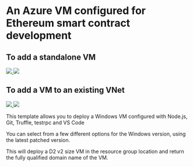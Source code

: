 # An Azure VM configured for Ethereum smart contract development 

## To add a standalone VM
<a href="https://portal.azure.com/#create/Microsoft.Template/uri/https%3A%2F%2Fraw.githubusercontent.com%2Fmormond%2FEthereumDevVm%2Fmaster%2FDevVM%2Fazuredeploy.json" target="_blank">
    <img src="http://azuredeploy.net/deploybutton.png"/>
</a>
<a href="http://armviz.io/#/?load=https%3A%2F%2Fraw.githubusercontent.com%2Fmormond%2FEthereumDevVm%2Fmaster%2FDevVM%2Fazuredeploy.json" target="_blank">
    <img src="http://armviz.io/visualizebutton.png"/>
</a>

## To add a VM to an existing VNet
<a href="https://portal.azure.com/#create/Microsoft.Template/uri/https%3A%2F%2Fraw.githubusercontent.com%2Fmormond%2FEthereumDevVm%2Fmaster%2FDevVM%2Fazuredeploy_existingvnet.json" target="_blank">
    <img src="http://azuredeploy.net/deploybutton.png"/>
</a>
<a href="http://armviz.io/#/?load=https%3A%2F%2Fraw.githubusercontent.com%2Fmormond%2FEthereumDevVm%2Fmaster%2FDevVM%2Fazuredeploy_existingvnet.json" target="_blank">
    <img src="http://armviz.io/visualizebutton.png"/>
</a>

This template allows you to deploy a Windows VM configured with Node.js, Git, Truffle, testrpc and VS Code

You can select from a few different options for the Windows version, using the latest patched version.

This will deploy a D2 v2 size VM in the resource group location and return the fully qualified domain name of the VM.



